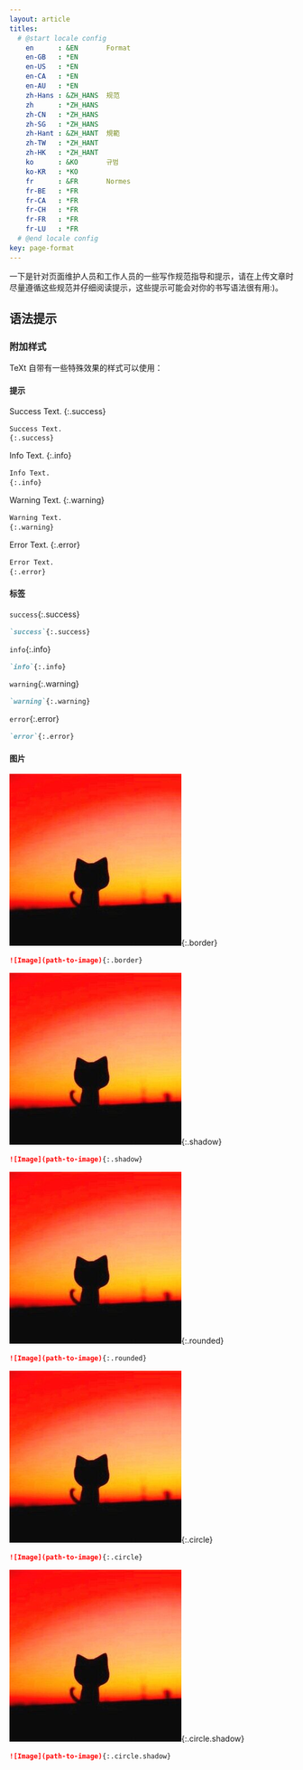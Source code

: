 ```yaml
---
layout: article
titles:
  # @start locale config
    en      : &EN       Format
    en-GB   : *EN
    en-US   : *EN
    en-CA   : *EN
    en-AU   : *EN
    zh-Hans : &ZH_HANS  规范
    zh      : *ZH_HANS
    zh-CN   : *ZH_HANS
    zh-SG   : *ZH_HANS
    zh-Hant : &ZH_HANT  規範
    zh-TW   : *ZH_HANT
    zh-HK   : *ZH_HANT
    ko      : &KO       규범
    ko-KR   : *KO
    fr      : &FR       Normes
    fr-BE   : *FR
    fr-CA   : *FR
    fr-CH   : *FR
    fr-FR   : *FR
    fr-LU   : *FR
  # @end locale config
key: page-format
---
```


一下是针对页面维护人员和工作人员的一些写作规范指导和提示，请在上传文章时尽量遵循这些规范并仔细阅读提示，这些提示可能会对你的书写语法很有用:)。

## 语法提示

### 附加样式

TeXt 自带有一些特殊效果的样式可以使用：

#### 提示

Success Text.
{:.success}

```md
Success Text.
{:.success}
```

Info Text.
{:.info}

```md
Info Text.
{:.info}
```

Warning Text.
{:.warning}

```md
Warning Text.
{:.warning}
```

Error Text.
{:.error}

```md
Error Text.
{:.error}
```

#### 标签

`success`{:.success}

```md
`success`{:.success}
```

`info`{:.info}

```md
`info`{:.info}
```

`warning`{:.warning}

```md
`warning`{:.warning}
```

`error`{:.error}

```md
`error`{:.error}
```

#### 图片

![TestImage](/assets/images/test.jpg){:.border}

```md
![Image](path-to-image){:.border}
```

![TestImage](/assets/images/test.jpg){:.shadow}

```md
![Image](path-to-image){:.shadow}
```

![TestImage](/assets/images/test.jpg){:.rounded}

```md
![Image](path-to-image){:.rounded}
```

![TestImage](/assets/images/test.jpg){:.circle}

```md
![Image](path-to-image){:.circle}
```

![TestImage](/assets/images/test.jpg){:.circle.shadow}

```md
![Image](path-to-image){:.circle.shadow}
```
